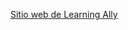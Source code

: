 [Sitio web de Learning Ally](http://go.microsoft.com/fwlink/?LinkID=239)

<!--HONumber=Jun16_HO4-->


